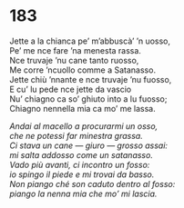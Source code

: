 # 183
  
Jette a la chianca pe’ m’abbuscà’ ’n uosso,  
Pe’ me nce fare ’na menesta rassa.  
Nce truvaje ’nu cane tanto ruosso,  
Me corre ’ncuollo comme a Satanasso.  
Jette chiù ’nnante e nce truvaje ’nu fuosso,  
E cu’ lu pede nce jette da vascio  
Nu’ chiagno ca so’ ghiuto into a lu fuosso;  
Chiagno nennella mia ca mo’ me lassa.

*Andai al macello a procurarmi un osso,  
che ne potessi far minestra grassa.  
Ci stava un cane — giuro — grosso assai:  
mi salta addosso come un satanasso.  
Vado più avanti, ci incontro un fosso:  
io spingo il piede e mi trovai da basso.  
Non piango ché son caduto dentro al fosso:  
piango la nenna mia che mo’ mi lascia.*


